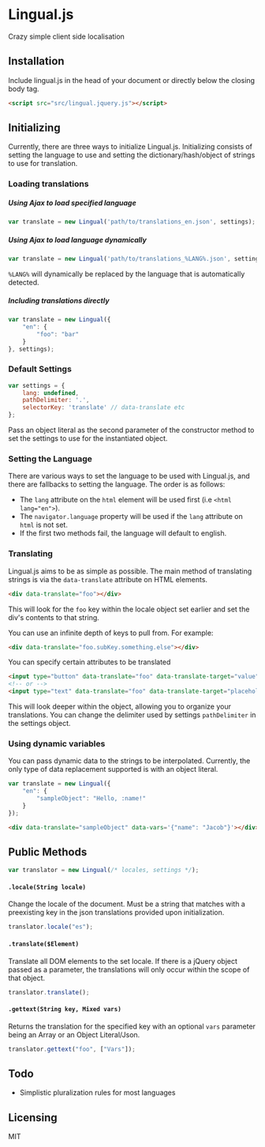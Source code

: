 Lingual.js
=======

Crazy simple client side localisation


## Installation

Include lingual.js in the head of your document or directly below the closing body tag.

```html
<script src="src/lingual.jquery.js"></script>
```

## Initializing

Currently, there are three ways to initialize Lingual.js. Initializing consists of setting the language to use and setting the dictionary/hash/object of strings to use for translation.

### Loading translations

##### Using Ajax to load specified language
```javascript
var translate = new Lingual('path/to/translations_en.json', settings);
```

##### Using Ajax to load language dynamically
```javascript
var translate = new Lingual('path/to/translations_%LANG%.json', settings);
```
`%LANG%` will dynamically be replaced by the language that is automatically detected.

##### Including translations directly
```javascript
var translate = new Lingual({
    "en": {
        "foo": "bar"
    }
}, settings);
```

### Default Settings
```javascript
var settings = {
    lang: undefined,
    pathDelimiter: '.',
    selectorKey: 'translate' // data-translate etc
};
```
Pass an object literal as the second parameter of the constructor method to set the settings to use for the instantiated object.

### Setting the Language

There are various ways to set the language to be used with Lingual.js, and there are fallbacks to setting the language. The order is as follows:

* The `lang` attribute on the `html` element will be used first (i.e `<html lang="en">`).
* The `navigator.language` property will be used if the `lang` attribute on `html` is not set.
* If the first two methods fail, the language will default to english.

### Translating

Lingual.js aims to be as simple as possible. The main method of translating strings is via the `data-translate` attribute on HTML elements.

```html
<div data-translate="foo"></div>
```

This will look for the `foo` key within the locale object set earlier and set the div's contents to that string.

You can use an infinite depth of keys to pull from. For example:
```html
<div data-translate="foo.subKey.something.else"></div>
```

You can specify certain attributes to be translated
```html
<input type="button" data-translate="foo" data-translate-target="value">
<!-- or -->
<input type="text" data-translate="foo" data-translate-target="placeholder">
```

This will look deeper within the object, allowing you to organize your translations. You can change the delimiter used by settings `pathDelimiter` in the settings object.

### Using dynamic variables

You can pass dynamic data to the strings to be interpolated. Currently, the only type of data replacement supported is with an object literal.

```javascript
var translate = new Lingual({
    "en": {
        "sampleObject": "Hello, :name!"
    }
});
```
```html
<div data-translate="sampleObject" data-vars='{"name": "Jacob"}'></div> <!-- Produces "Hello, Jacob!" -->
```


## Public Methods

```javascript
var translator = new Lingual(/* locales, settings */);
```

#### `.locale(String locale)`
Change the locale of the document. Must be a string that matches with a preexisting key in the json translations provided upon initialization.
```javascript
translator.locale("es");
```


#### `.translate($Element)`
Translate all DOM elements to the set locale. If there is a jQuery object passed as a parameter, the translations will only occur within the scope of that object.
```javascript
translator.translate();
```

#### `.gettext(String key, Mixed vars)`
Returns the translation for the specified key with an optional `vars` parameter being an Array or an Object Literal/Json.
```javascript
translator.gettext("foo", ["Vars"]);
```

## Todo
* Simplistic pluralization rules for most languages


## Licensing
MIT

